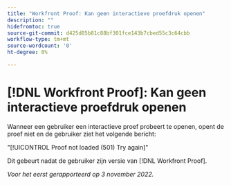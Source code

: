 ```yaml
---
title: "Workfront Proof: Kan geen interactieve proefdruk openen"
description: ""
hidefromtoc: true
source-git-commit: d425d85b81c88bf301fce143b7cbed55c3c64cbb
workflow-type: tm+mt
source-wordcount: '0'
ht-degree: 0%

---
```



# [!DNL Workfront Proof]: Kan geen interactieve proefdruk openen

Wanneer een gebruiker een interactieve proef probeert te openen, opent de proef niet en de gebruiker ziet het volgende bericht:

&quot;[!UICONTROL Proof not loaded (501) Try again]&quot;

Dit gebeurt nadat de gebruiker zijn versie van [!DNL Workfront Proof].

_Voor het eerst gerapporteerd op 3 november 2022._

